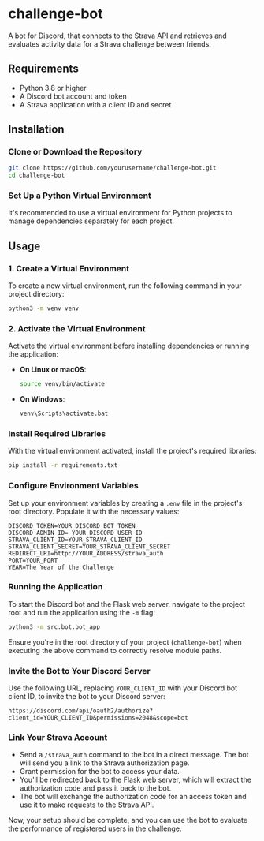 # challenge-bot

A bot for Discord, that connects to the Strava API and retrieves and evaluates activity data for a Strava challenge between friends. 

## Requirements

- Python 3.8 or higher
- A Discord bot account and token
- A Strava application with a client ID and secret

## Installation

### Clone or Download the Repository

```bash
git clone https://github.com/yourusername/challenge-bot.git
cd challenge-bot
```

### Set Up a Python Virtual Environment

It's recommended to use a virtual environment for Python projects to manage dependencies separately for each project.

## Usage

### 1. Create a Virtual Environment

To create a new virtual environment, run the following command in your project directory:

```bash
python3 -m venv venv
```

### 2. Activate the Virtual Environment

Activate the virtual environment before installing dependencies or running the application:

- **On Linux or macOS**:

  ```bash
  source venv/bin/activate
  ```

- **On Windows**:

  ```cmd
  venv\Scripts\activate.bat
  ```

### Install Required Libraries

With the virtual environment activated, install the project's required libraries:

```bash
pip install -r requirements.txt
```

### Configure Environment Variables

Set up your environment variables by creating a `.env` file in the project's root directory. Populate it with the necessary values:

```plaintext
DISCORD_TOKEN=YOUR_DISCORD_BOT_TOKEN
DISCORD_ADMIN_ID= YOUR_DISCORD_USER_ID
STRAVA_CLIENT_ID=YOUR_STRAVA_CLIENT_ID
STRAVA_CLIENT_SECRET=YOUR_STRAVA_CLIENT_SECRET
REDIRECT_URI=http://YOUR_ADDRESS/strava_auth
PORT=YOUR_PORT
YEAR=The Year of the Challenge
```

### Running the Application

To start the Discord bot and the Flask web server, navigate to the project root and run the application using the `-m` flag:

```bash
python3 -m src.bot.bot_app
```

Ensure you're in the root directory of your project (`challenge-bot`) when executing the above command to correctly resolve module paths.

### Invite the Bot to Your Discord Server

Use the following URL, replacing `YOUR_CLIENT_ID` with your Discord bot client ID, to invite the bot to your Discord server:

```url
https://discord.com/api/oauth2/authorize?client_id=YOUR_CLIENT_ID&permissions=2048&scope=bot
```

### Link Your Strava Account

- Send a `/strava_auth` command to the bot in a direct message. The bot will send you a link to the Strava authorization page.
- Grant permission for the bot to access your data.
- You'll be redirected back to the Flask web server, which will extract the authorization code and pass it back to the bot.
- The bot will exchange the authorization code for an access token and use it to make requests to the Strava API.

Now, your setup should be complete, and you can use the bot to evaluate the performance of registered users in the challenge.
